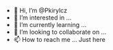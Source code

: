 - 👋 Hi, I’m @Pkirylcz
- 👀 I’m interested in ...
- 🌱 I’m currently learning ...
- 💞️ I’m looking to collaborate on ...
- 📫 How to reach me ... Just here

<!---
Pkirylcz/Pkirylcz is a ✨ special ✨ repository because its `README.md` (this file) appears on your GitHub profile.
You can click the Preview link to take a look at your changes.
--->
